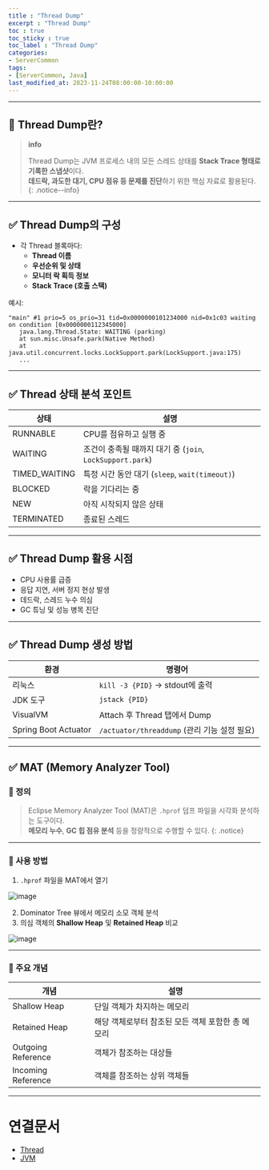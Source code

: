 ```yaml
---
title : "Thread Dump"
excerpt : "Thread Dump"
toc : true
toc_sticky : true
toc_label : "Thread Dump"
categories:
- ServerCommon
tags:
- [ServerCommon, Java]
last_modified_at: 2023-11-24T08:00:00-10:00:00
---
```

  
---
  
## 📌 Thread Dump란?

> **info**
>
> Thread Dump는 JVM 프로세스 내의 모든 스레드 상태를 **Stack Trace 형태로 기록한 스냅샷**이다.  
> **데드락, 과도한 대기, CPU 점유 등 문제를 진단**하기 위한 핵심 자료로 활용된다. 
{: .notice--info}  

---
  
## ✅ Thread Dump의 구성

- 각 Thread 블록마다:
  - **Thread 이름**
  - **우선순위 및 상태**
  - **모니터 락 획득 정보**
  - **Stack Trace (호출 스택)**

예시:
```
"main" #1 prio=5 os_prio=31 tid=0x0000000101234000 nid=0x1c03 waiting on condition [0x0000000112345000]
   java.lang.Thread.State: WAITING (parking)
   at sun.misc.Unsafe.park(Native Method)
   at java.util.concurrent.locks.LockSupport.park(LockSupport.java:175)
   ...
```

---
  
## ✅ Thread 상태 분석 포인트

| 상태 | 설명 |
|------|------|
| RUNNABLE | CPU를 점유하고 실행 중 |
| WAITING | 조건이 충족될 때까지 대기 중 (`join`, `LockSupport.park`) |
| TIMED_WAITING | 특정 시간 동안 대기 (`sleep`, `wait(timeout)`) |
| BLOCKED | 락을 기다리는 중 |
| NEW | 아직 시작되지 않은 상태 |
| TERMINATED | 종료된 스레드 |

---
  
## ✅ Thread Dump 활용 시점

- CPU 사용률 급증
- 응답 지연, 서버 정지 현상 발생
- 데드락, 스레드 누수 의심
- GC 튜닝 및 성능 병목 진단

---
  
## ✅ Thread Dump 생성 방법

| 환경 | 명령어 |
|------|--------|
| 리눅스 | `kill -3 {PID}` → stdout에 출력 |
| JDK 도구 | `jstack {PID}` |
| VisualVM | Attach 후 Thread 탭에서 Dump |
| Spring Boot Actuator | `/actuator/threaddump` (관리 기능 설정 필요)

---
  
## ✅ MAT (Memory Analyzer Tool)
  
### 🔹 정의

> Eclipse Memory Analyzer Tool (MAT)은 `.hprof` 덤프 파일을 시각화 분석하는 도구이다.  
> **메모리 누수**, **GC 힙 점유 분석** 등을 정량적으로 수행할 수 있다. 
{: .notice}  

---
  
### 🔹 사용 방법

1. `.hprof` 파일을 MAT에서 열기
  
![image](../../assets/images/MATOpenHeapDump.png)

2. Dominator Tree 뷰에서 메모리 소모 객체 분석
3. 의심 객체의 **Shallow Heap** 및 **Retained Heap** 비교
  
![image](../../assets/images/MATDominator_tree.png)

---
  
### 🔹 주요 개념

| 개념 | 설명 |
|------|------|
| Shallow Heap | 단일 객체가 차지하는 메모리 |
| Retained Heap | 해당 객체로부터 참조된 모든 객체 포함한 총 메모리 |
| Outgoing Reference | 객체가 참조하는 대상들 |
| Incoming Reference | 객체를 참조하는 상위 객체들 |

---
  
# 연결문서
- [Thread](../../servercommon/servercommon-Thread)
- [JVM](../../java/java-JVM)